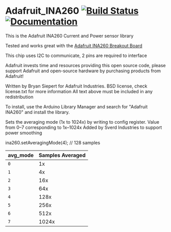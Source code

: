Adafruit_INA260 [![Build Status](https://github.com/adafruit/Adafruit_INA260/workflows/Arduino%20Library%20CI/badge.svg)](https://github.com/adafruit/Adafruit_INA260/actions)[![Documentation](https://github.com/adafruit/ci-arduino/blob/master/assets/doxygen_badge.svg)](http://adafruit.github.io/Adafruit_INA260/html/index.html)
================

This is the Adafruit INA260 Current and Power sensor library

Tested and works great with the [Adafruit INA260 Breakout Board](http://www.adafruit.com/products/4226)

This chip uses I2C to communicate, 2 pins are required to interface

Adafruit invests time and resources providing this open source code,
please support Adafruit and open-source hardware by purchasing
products from Adafruit!

Written by Bryan Siepert for Adafruit Industries.
BSD license, check license.txt for more information
All text above must be included in any redistribution

To install, use the Arduino Library Manager and search for "Adafruit INA260" and install the library.



Sets the averaging mode (1x to 1024x) by writing to config register.
Value from 0–7 corresponding to 1x–1024x
Added by Sverd Industries to support power smoothing

ina260.setAveragingMode(4); // 128 samples

| avg\_mode | Samples Averaged |
| --------- | ---------------- |
| `0`       | 1x               |
| `1`       | 4x               |
| `2`       | 16x              |
| `3`       | 64x              |
| `4`       | 128x             |
| `5`       | 256x             |
| `6`       | 512x             |
| `7`       | 1024x            |
